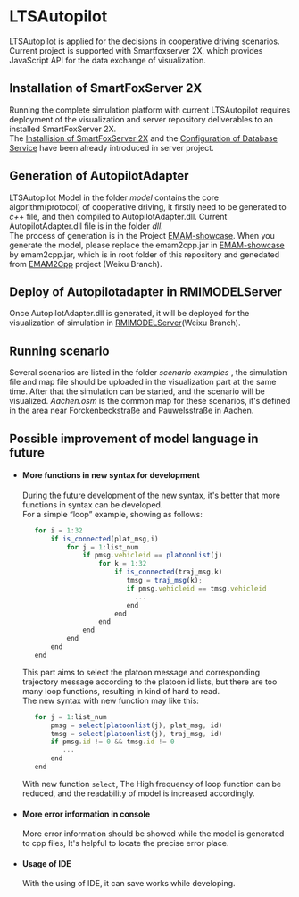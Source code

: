 # LTSAutopilot
LTSAutopilot is applied for the decisions in cooperative driving scenarios. Current project is supported with Smartfoxserver 2X, which provides JavaScript API for the data exchange of visualization.

## Installation of SmartFoxServer 2X
Running the complete simulation platform with current LTSAutopilot requires deployment of the visualization and server repository deliverables to an installed SmartFoxServer 2X.<br>
The [Installision of SmartFoxServer 2X](https://git.rwth-aachen.de/monticore/EmbeddedMontiArc/simulators/server?nav_source=navbar) and the [Configuration of Database Service](https://git.rwth-aachen.de/monticore/EmbeddedMontiArc/simulators/server?nav_source=navbar) have been already introduced in server project. 


## Generation of AutopilotAdapter
LTSAutopilot Model in the folder _model_ contains the core algorithm(protocol) of cooperative driving, it firstly need to be generated to _c++_ file, and then compiled to AutopilotAdapter.dll. Current AutopilotAdapter.dll file is in the folder _dll_.<br>
The process of generation is in the Project [EMAM-showcase](https://git.rwth-aachen.de/monticore/EmbeddedMontiArc/simulators/EMAM-showcase?nav_source=navbar). When you generate the model, please replace the emam2cpp.jar in [EMAM-showcase](https://git.rwth-aachen.de/monticore/EmbeddedMontiArc/simulators/EMAM-showcase?nav_source=navbar) by emam2cpp.jar, which is in root folder of this repository and genedated from [EMAM2Cpp](https://git.rwth-aachen.de/monticore/EmbeddedMontiArc/generators/EMAM2Cpp/tree/Weixu) project (Weixu Branch).  
## Deploy of Autopilotadapter in RMIMODELServer
Once AutopilotAdapter.dll is generated, it will be deployed for the visualization of simulation in [RMIMODELServer](https://git.rwth-aachen.de/monticore/EmbeddedMontiArc/simulators/RMIModelServer/tree/Weixu)(Weixu Branch).
## Running scenario 
Several scenarios are listed in the folder _scenario examples_ , the simulation file and map file should be uploaded in the visualization part at the same time. After that the simulation can be started, and the scenario will be visualized.
 _Aachen.osm_ is the common map for these scenarios, it's defined in the area near Forckenbeckstraße and Pauwelsstraße in Aachen.
## Possible improvement of model language in future
   * #### More functions in new syntax for development <br>
     During the future development of the new syntax, it's better that more functions in syntax can be developed.<br>
     For a simple “loop” example, showing as follows:<br>
     ```js
        for i = 1:32
            if is_connected(plat_msg,i)
                for j = 1:list_num
                    if pmsg.vehicleid == platoonlist(j)
                        for k = 1:32
                            if is_connected(traj_msg,k)
                               tmsg = traj_msg(k);
                               if pmsg.vehicleid == tmsg.vehicleid
                                 ...
                               end
                            end
                        end
                    end
                end
            end
        end
     ```
     This part aims to select the platoon message and corresponding trajectory message according to the platoon id lists, but there are too many loop functions, resulting in kind of hard to read.<br>
     The new syntax with new function may like this:
     ```js
        for j = 1:list_num
            pmsg = select(platoonlist(j), plat_msg, id)
            tmsg = select(platoonlist(j), traj_msg, id)
            if pmsg.id != 0 && tmsg.id != 0 
               ...
            end 
        end
     ```
     With new function `select`, The High frequency of loop function can be reduced, and the readability of model is increased accordingly.

   * #### More error information in console
     More error information should be showed while the model is generated to cpp files, It's helpful to locate the precise error place. 
   
   * #### Usage of IDE 
     With the using of IDE, it can save works while developing.
  

